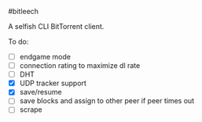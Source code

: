 #bitleech

A selfish CLI BitTorrent client.

To do:

- [ ] endgame mode
- [ ] connection rating to maximize dl rate
- [ ] DHT
- [x] UDP tracker support
- [x] save/resume
- [ ] save blocks and assign to other peer if peer times out
- [ ] scrape
